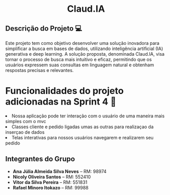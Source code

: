 <h1 align="center">Claud.IA</h1>

## Descrição do Projeto :computer:

Este projeto tem como objetivo desenvolver uma solução inovadora para simplificar a busca em bases de dados, utilizando inteligência artificial (IA) generativa e deep learning. A solução proposta, denominada Claud.IA, visa tornar o processo de busca mais intuitivo e eficaz, permitindo que os usuários expressem suas consultas em linguagem natural e obtenham respostas precisas e relevantes.

<h1 name="objetivo"> Funcionalidades do projeto adicionadas na Sprint 4 🚀</h1>
<li>Nossa aplicação pode ter interação com o usuário de uma maneira mais simples com o mvc</li>
<li>Classes cliente e pedido ligadas umas as outras para realizaçao da inserçao de dados</li>
<li>Telas interativas para nossos usuários navegarem e realizarem seu pedido</li>

## Integrantes do Grupo

- **Ana Júlia Almeida Silva Neves** – RM: 98974
- **Nicoly Oliveira Santos** – RM: 552410
- **Vitor da Silva Pereira** – RM: 551831
- **Rafael Minoro Itokazo** – RM: 99988
